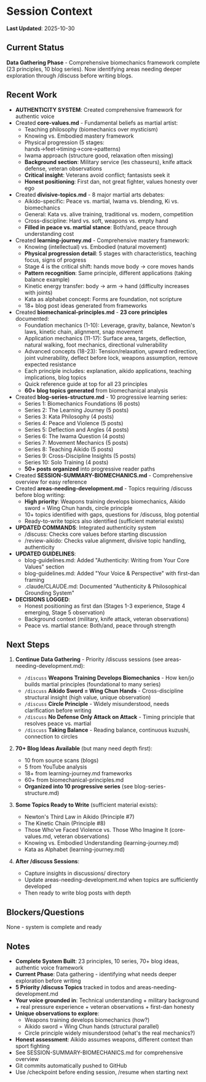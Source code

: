 # Session Context

**Last Updated**: 2025-10-30

## Current Status
<!-- What you're currently working on -->
**Data Gathering Phase** - Comprehensive biomechanics framework complete (23 principles, 10 blog series). Now identifying areas needing deeper exploration through /discuss before writing blogs.

## Recent Work
<!-- What was accomplished in the last session -->
- **AUTHENTICITY SYSTEM**: Created comprehensive framework for authentic voice
- Created **core-values.md** - Fundamental beliefs as martial artist:
  - Teaching philosophy (biomechanics over mysticism)
  - Knowing vs. Embodied mastery framework
  - Physical progression (5 stages: hands→feet→timing→core→patterns)
  - Iwama approach (structure good, relaxation often missing)
  - **Background section**: Military service (les chasseurs), knife attack defense, veteran observations
  - **Critical insight**: Veterans avoid conflict; fantasists seek it
  - **Honest positioning**: First dan, not great fighter, values honesty over ego
- Created **divisive-topics.md** - 8 major martial arts debates:
  - Aikido-specific: Peace vs. martial, Iwama vs. blending, Ki vs. biomechanics
  - General: Kata vs. alive training, traditional vs. modern, competition
  - Cross-discipline: Hard vs. soft, weapons vs. empty hand
  - **Filled in peace vs. martial stance**: Both/and, peace through understanding cost
- Created **learning-journey.md** - Comprehensive mastery framework:
  - Knowing (intellectual) vs. Embodied (natural movement)
  - **Physical progression detail**: 5 stages with characteristics, teaching focus, signs of progress
  - Stage 4 is the critical shift: hands move body → core moves hands
  - **Pattern recognition**: Same principle, different applications (taking balance example)
  - Kinetic energy transfer: body → arm → hand (difficulty increases with joints)
  - Kata as alphabet concept: Forms are foundation, not scripture
  - 18+ blog post ideas generated from frameworks
- Created **biomechanical-principles.md** - **23 core principles** documented:
  - Foundation mechanics (1-10): Leverage, gravity, balance, Newton's laws, kinetic chain, alignment, snap movement
  - Application mechanics (11-17): Surface area, targets, deflection, natural walking, foot mechanics, directional vulnerability
  - Advanced concepts (18-23): Tension/relaxation, upward redirection, joint vulnerability, deflect before lock, weapons assumption, remove expected resistance
  - Each principle includes: explanation, aikido applications, teaching implications, blog topics
  - Quick reference guide at top for all 23 principles
  - **60+ blog topics generated** from biomechanical analysis
- Created **blog-series-structure.md** - 10 progressive learning series:
  - Series 1: Biomechanics Foundations (6 posts)
  - Series 2: The Learning Journey (5 posts)
  - Series 3: Kata Philosophy (4 posts)
  - Series 4: Peace and Violence (5 posts)
  - Series 5: Deflection and Angles (4 posts)
  - Series 6: The Iwama Question (4 posts)
  - Series 7: Movement Mechanics (5 posts)
  - Series 8: Teaching Aikido (5 posts)
  - Series 9: Cross-Discipline Insights (5 posts)
  - Series 10: Solo Training (4 posts)
  - **50+ posts organized** into progressive reader paths
- Created **SESSION-SUMMARY-BIOMECHANICS.md** - Comprehensive overview for easy reference
- Created **areas-needing-development.md** - Topics requiring /discuss before blog writing:
  - **High priority**: Weapons training develops biomechanics, Aikido sword = Wing Chun hands, circle principle
  - 10+ topics identified with gaps, questions for /discuss, blog potential
  - Ready-to-write topics also identified (sufficient material exists)
- **UPDATED COMMANDS**: Integrated authenticity system
  - /discuss: Checks core values before starting discussion
  - /review-aikido: Checks value alignment, divisive topic handling, authenticity
- **UPDATED GUIDELINES**:
  - blog-guidelines.md: Added "Authenticity: Writing from Your Core Values" section
  - blog-guidelines.md: Added "Your Voice & Perspective" with first-dan framing
  - .claude/CLAUDE.md: Documented "Authenticity & Philosophical Grounding System"
- **DECISIONS LOGGED**:
  - Honest positioning as first dan (Stages 1-3 experience, Stage 4 emerging, Stage 5 observation)
  - Background context (military, knife attack, veteran observations)
  - Peace vs. martial stance: Both/and, peace through strength

## Next Steps
<!-- What to do next -->
1. **Continue Data Gathering** - Priority /discuss sessions (see areas-needing-development.md):
   - `/discuss` **Weapons Training Develops Biomechanics** - How ken/jo builds martial principles (foundational to many series)
   - `/discuss` **Aikido Sword = Wing Chun Hands** - Cross-discipline structural insight (high value, unique observation)
   - `/discuss` **Circle Principle** - Widely misunderstood, needs clarification before writing
   - `/discuss` **No Defense Only Attack on Attack** - Timing principle that resolves peace vs. martial
   - `/discuss` **Taking Balance** - Reading balance, continuous kuzushi, connection to circles

2. **70+ Blog Ideas Available** (but many need depth first):
   - 10 from source scans (blogs)
   - 5 from YouTube analysis
   - 18+ from learning-journey.md frameworks
   - 60+ from biomechanical-principles.md
   - **Organized into 10 progressive series** (see blog-series-structure.md)

3. **Some Topics Ready to Write** (sufficient material exists):
   - Newton's Third Law in Aikido (Principle #7)
   - The Kinetic Chain (Principle #8)
   - Those Who've Faced Violence vs. Those Who Imagine It (core-values.md, veteran observations)
   - Knowing vs. Embodied Understanding (learning-journey.md)
   - Kata as Alphabet (learning-journey.md)

4. **After /discuss Sessions**:
   - Capture insights in discussions/ directory
   - Update areas-needing-development.md when topics are sufficiently developed
   - Then ready to write blog posts with depth

## Blockers/Questions
<!-- Anything that needs decision or is blocking progress -->
None - system is complete and ready

## Notes
<!-- Any other context that would be helpful -->
- **Complete System Built**: 23 principles, 10 series, 70+ blog ideas, authentic voice framework
- **Current Phase**: Data gathering - identifying what needs deeper exploration before writing
- **5 Priority /discuss Topics** tracked in todos and areas-needing-development.md
- **Your voice grounded in**: Technical understanding + military background + real pressure experience + veteran observations + first-dan honesty
- **Unique observations to explore**:
  - Weapons training develops biomechanics (how?)
  - Aikido sword = Wing Chun hands (structural parallel)
  - Circle principle widely misunderstood (what's the real mechanics?)
- **Honest assessment**: Aikido assumes weapons, different context than sport fighting
- See SESSION-SUMMARY-BIOMECHANICS.md for comprehensive overview
- Git commits automatically pushed to GitHub
- Use /checkpoint before ending session, /resume when starting next

